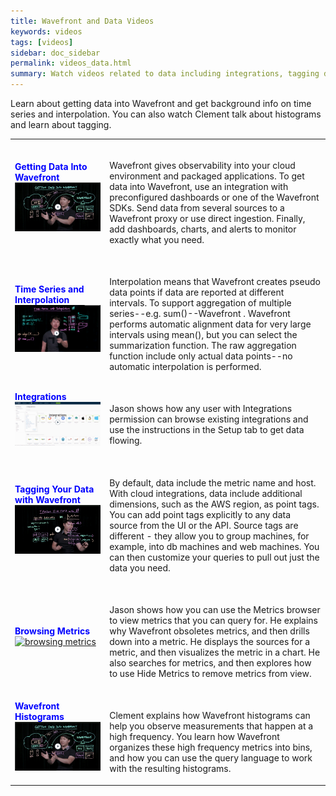 ```yaml
---
title: Wavefront and Data Videos
keywords: videos
tags: [videos]
sidebar: doc_sidebar
permalink: videos_data.html
summary: Watch videos related to data including integrations, tagging data, and histograms.
---
```


Learn about getting data into Wavefront and get background info on time series and interpolation. You can also watch Clement talk about histograms and learn about tagging.

<table style="width: 100%;">
<tbody>
<tr>
<td width="30%"><strong><font color="blue">Getting Data Into Wavefront</font></strong><br> <a href="https://www.youtube.com/watch?v=lhrtPSqn8-c&index=2&list=PLmp0id7yKiEdaWcjNtGikcyqpNcPNbn_K" target="_blank"><img src="/images/v_data_into_wavefront.png" alt="getting data into wavefront"/></a></td>
<td width="70%"><br><p>Wavefront gives observability into your cloud environment and packaged applications. To get data into Wavefront, use an integration with preconfigured dashboards or one of the Wavefront SDKs. Send data from several sources to a Wavefront proxy or use direct ingestion. Finally, add dashboards, charts, and alerts to monitor exactly what you need.</p> </td>
</tr>
<tr>
<td><strong><font color="blue">Time Series and Interpolation</font></strong><br>
<a href="https://youtu.be/9LnDszVrJs4"  target="_blank"><img src="/images/v_interpolation.png" alt="time series and interpolation"/></a></td>
<td><br>
<p>Interpolation means that Wavefront creates pseudo data points if data are reported at different intervals. To support aggregation of multiple series--e.g. sum()--Wavefront . Wavefront performs automatic alignment data for very large intervals using mean(), but you can select the summarization function. The raw aggregation function include only actual data points--no automatic interpolation is performed. </p>
</td>
</tr>
<tr>
<td><strong><font color="blue">Integrations</font></strong><br>
<a href="https://bcove.video/2JTvMgW" target="_blank"><img src="/images/v_integrations_v2.png" alt="new intro to integrations"/></a></td>
<td><br>
<p>Jason shows how any user with Integrations permission can browse existing integrations and use the instructions in the Setup tab to get data flowing.</p>
</td>
</tr>
<tr>
<td><strong><font color="blue">Tagging Your Data with Wavefront</font></strong><br>
<a href="https://www.youtube.com/watch?v=9tt4orZHQts&index=3&list=PLmp0id7yKiEdaWcjNtGikcyqpNcPNbn_K" target="_blank"><img src="/images/v_tagging_clement.png"  alt="Tagging in Wavefront"/></a></td>
<td><br>
<p>By default, data include the metric name and host. With cloud integrations, data include additional dimensions, such as the AWS region, as point tags. You can add point tags explicitly to any data source from the UI or the API. Source tags are different - they allow you to group machines, for example, into db machines and web machines. You can then customize your queries to pull out just the data you need. </p>
</td>
</tr>
<tr>
<td><strong><font color="blue">Browsing Metrics</font></strong><br><a href="https://vmwarelearningzone.vmware.com/oltpublish/site/openlearn.do?dispatch=previewLesson&id=633ceb73-dc7a-11e7-a6ac-0cc47a352510&inner=true&player2=true" target="_blank"><img src="/images/v_browse_metrics.png" alt="browsing metrics"/></a></td>
<td><br>
<p>Jason shows how you can use the Metrics browser to view metrics that you can query for. He explains why Wavefront obsoletes metrics, and then drills down into a metric. He displays the sources for a metric, and then visualizes the metric in a chart. He also searches for metrics, and then explores how to use Hide Metrics to remove metrics from view.</p>
</td>
</tr>
<tr>
<td><strong><font color="blue">Wavefront Histograms</font></strong><br> <a href="https://www.youtube.com/watch?v=syIKQ2oZk9s&list=PLmp0id7yKiEdaWcjNtGikcyqpNcPNbn_K&index=16" target="_blank"><img src="/images/v_data_into_wavefront.png" alt="getting data into wavefront"/></a></td>
<td><br><p>Clement explains how Wavefront histograms can help you observe measurements that happen at a high frequency. You learn how Wavefront organizes these high frequency metrics into bins, and how you can use the query language to work with the resulting histograms.  </p> </td>
</tr>
</tbody>
</table>

